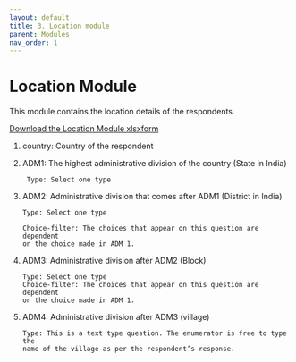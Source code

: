 ```yaml
---
layout: default
title: 3. Location module
parent: Modules
nav_order: 1
---
```


# Location Module

This module contains the location details of the respondents. 

 [Download the Location Module xlsxform](Modules/df_location.xlsx)

1. country: Country of the respondent
2. ADM1: The highest administrative division of the country (State in India)

        Type: Select one type

3.  ADM2: Administrative division that comes after ADM1 (District in India)

        Type: Select one type
        
        Choice-filter: The choices that appear on this question are dependent 
        on the choice made in ADM 1. 

4.  ADM3: Administrative division after ADM2 (Block)

        Type: Select one type
        Choice-filter: The choices that appear on this question are dependent
        on the choice made in ADM 1. 

5.  ADM4: Administrative division after ADM3 (village)

        Type: This is a text type question. The enumerator is free to type the
        name of the village as per the respondent’s response. 
